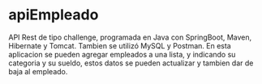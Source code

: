 # apiEmpleado

 API Rest de tipo challenge, programada en Java con SpringBoot, Maven, Hibernate y Tomcat. Tambien se utilizó MySQL y Postman.
 En esta aplicacion se pueden agregar empleados a una lista, y indicando su categoria y su sueldo, estos datos se pueden actualizar y tambien dar de baja al empleado.
